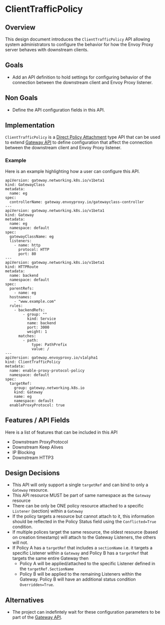 # ClientTrafficPolicy 

## Overview

This design document introduces the `ClientTrafficPolicy` API allowing system administrators to configure
the behavior for how the Envoy Proxy server behaves with downstream clients.

## Goals
* Add an API definition to hold settings for configuring behavior of the connection between the downstream
client and Envoy Proxy listener.

## Non Goals
* Define the API configuration fields in this API.

## Implementation
`ClientTrafficPolicy` is a [Direct Policy Attachment][] type API that can be used to extend [Gateway API][]
to define configuration that affect the connection between the downstream client and Envoy Proxy listener.

### Example
Here is an example highlighting how a user can configure this API.

```
apiVersion: gateway.networking.k8s.io/v1beta1
kind: GatewayClass
metadata:
  name: eg
spec:
  controllerName: gateway.envoyproxy.io/gatewayclass-controller
---
apiVersion: gateway.networking.k8s.io/v1beta1
kind: Gateway
metadata:
  name: eg
  namespace: default
spec:
  gatewayClassName: eg
  listeners:
    - name: http
      protocol: HTTP
      port: 80
---
apiVersion: gateway.networking.k8s.io/v1beta1
kind: HTTPRoute
metadata:
  name: backend
  namespace: default
spec:
  parentRefs:
    - name: eg
  hostnames:
    - "www.example.com"
  rules:
    - backendRefs:
        - group: ""
          kind: Service
          name: backend
          port: 3000
          weight: 1
      matches:
        - path:
            type: PathPrefix
            value: /
---
apiVersion: gateway.envoyproxy.io/v1alpha1
kind: ClientTrafficPolicy
metadata:
  name: enable-proxy-protocol-policy
  namespace: default
spec:
  targetRef:
    group: gateway.networking.k8s.io
    kind: Gateway
    name: eg
    namespace: default
  enableProxyProtocol: true
```

## Features / API Fields
Here is a list of features that can be included in this API
* Downstream ProxyProtocol
* Downstream Keep Alives
* IP Blocking
* Downstream HTTP3

## Design Decisions
* This API will only support a single `targetRef` and can bind to only a `Gateway` resource.
* This API resource MUST be part of same namespace as the `Gateway` resource
* There can be only be ONE policy resource attached to a specific `Listener` (section)  within a `Gateway`
* If the policy targets a resource but cannot attach to it, this information should be reflected
in the Policy Status field using the `Conflicted=True` condition.
* If multiple polices target the same resource, the oldest resource (based on creation timestamp) will
attach to the Gateway Listeners, the others will not.
* If Policy A has a `targetRef` that includes a `sectionName` i.e. 
it targets a specific Listener within a `Gateway` and Policy B has a `targetRef` that targets the same
entire Gateway then
  * Policy A will be applied/attached to the specific Listener defined in the `targetRef.SectionName`
  * Policy B will be applied to the remaining Listeners within the Gateway. Policy B will have an additional
  status condition `Overridden=True`.

## Alternatives
* The project can indefintely wait for these configuration parameters to be part of the [Gateway API].

[Direct Policy Attachment]: https://gateway-api.sigs.k8s.io/references/policy-attachment/#direct-policy-attachment 
[Gateway API]: https://gateway-api.sigs.k8s.io/
